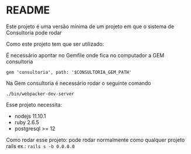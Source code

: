 # README

Este projeto é uma versão mínima de um projeto em que o sistema de Consultoria pode rodar

Como este projeto tem que ser utilizado:

É necessário apontar no Gemfile onde fica no computador a GEM consultoria
```
gem 'consultoria', path: '$CONSULTORIA_GEM_PATH'
```

Na Gem consultoria é necessário rodar o seguinte comando
```
./bin/webpacker-dev-server
```

Esse projeto necessita:
* nodejs 11.10.1
* ruby 2.6.5
* postgresql >= 12


Como rodar esse projeto:
 pode rodar normalmente como qualquer projeto rails ex.: `rails s -b 0.0.0.0`

